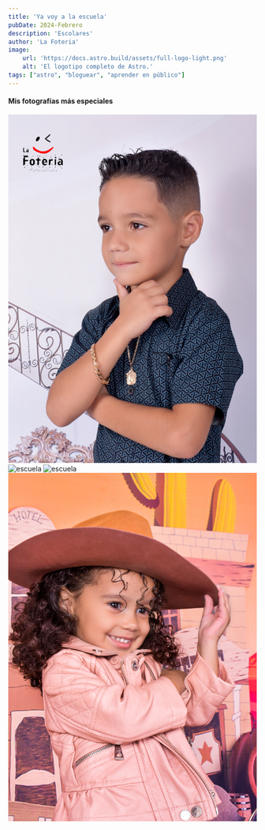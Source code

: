 ```yaml
---
title: 'Ya voy a la escuela'
pubDate: 2024-Febrero
description: 'Escolares'
author: 'La Foteria'
image:
    url: 'https://docs.astro.build/assets/full-logo-light.png'
    alt: 'El logotipo completo de Astro.'
tags: ["astro", "bloguear", "aprender en público"]
---
```




#### Mis fotografías más especiales

![escuela][path]
![escuela][path2]
![escuela][path3]
![escuela][path4]

[path]: ../../../assets/escuela/01.JPG
[path2]: ../../../assets/escuela/02.JPG
[path3]: ../../../assets/escuela/03.JPG
[path4]: ../../../assets/escuela/04.JPG
